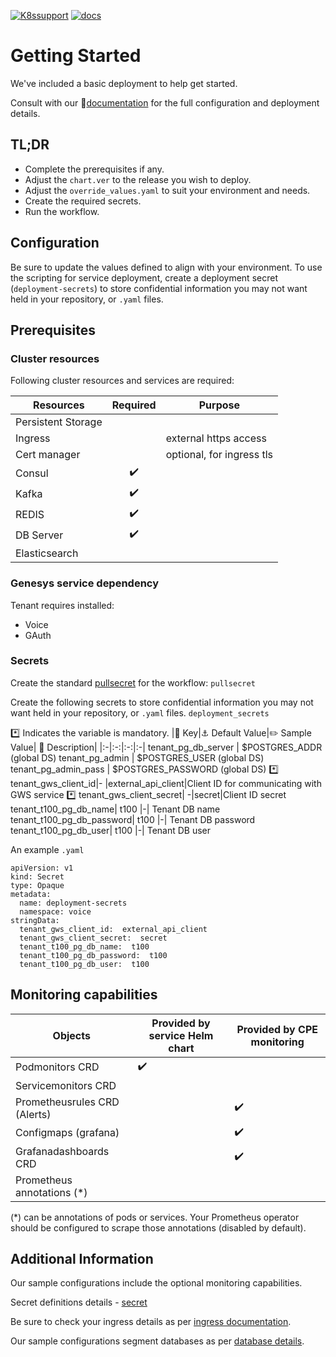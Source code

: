 [![K8ssupport](https://badgen.net/badge/supported%20K8s%20release/1.22/cyan)](https://all.docs.genesys.com/ReleaseNotes/Current/GenesysEngage-cloud/PrivateEdition)
[![docs](https://badgen.net/badge/Genesys%20Documentation/Tenant/orange)](https://all.docs.genesys.com/PrivateEdition/Current/TenantPEGuide)

# Getting Started
We've included a basic deployment to help get started.

Consult with our :book:[documentation](https://all.docs.genesys.com/PrivateEdition/Current/TenantPEGuide) for the full configuration and deployment details.

## TL;DR
- Complete the prerequisites if any.
- Adjust the `chart.ver` to the release you wish to deploy.
- Adjust the `override_values.yaml` to suit your environment and needs.
- Create the required secrets.
- Run the workflow.

## Configuration

Be sure to update the values defined to align with your environment.
To use the scripting for service deployment, create a deployment secret (`deployment-secrets`) to store confidential information you may not want held in your repository, or `.yaml` files. 

## Prerequisites
### Cluster resources

Following cluster resources and services are required:

Resources | Required | Purpose
|-|:-:|-|
Persistent Storage | | 
Ingress |  | external https access
Cert manager |  | optional, for ingress tls
Consul | :heavy_check_mark: |
Kafka | :heavy_check_mark: |
REDIS | :heavy_check_mark: |
DB Server | :heavy_check_mark: |
Elasticsearch |  |


### Genesys service dependency
Tenant requires installed:
- Voice
- GAuth

### Secrets 
Create the standard [pullsecret](/doc/secrets.md/#pull) for the workflow: 
`pullsecret`

Create the following secrets to store confidential information you may not want held in your repository, or `.yaml` files. 
`deployment_secrets`

:asterisk: Indicates the variable is mandatory.
|:key: Key|:anchor: Default Value|:pencil2: Sample Value| :book: Description|
|:-|:-:|:-:|:-|
tenant_pg_db_server | $POSTGRES_ADDR (global DS)
tenant_pg_admin  | $POSTGRES_USER (global DS)
tenant_pg_admin_pass | $POSTGRES_PASSWORD (global DS)
:asterisk: tenant_gws_client_id|- |external_api_client|Client ID for communicating with GWS service
:asterisk: tenant_gws_client_secret| -|secret|Client ID secret 
tenant_t100_pg_db_name|  t100 |-| Tenant DB name
tenant_t100_pg_db_password|  t100 |-| Tenant DB password
tenant_t100_pg_db_user|  t100 |-| Tenant DB user

An example `.yaml`
```
apiVersion: v1
kind: Secret
type: Opaque
metadata:
  name: deployment-secrets
  namespace: voice
stringData:
  tenant_gws_client_id:  external_api_client
  tenant_gws_client_secret:  secret
  tenant_t100_pg_db_name:  t100
  tenant_t100_pg_db_password:  t100
  tenant_t100_pg_db_user:  t100
```


## Monitoring capabilities

Objects | Provided by service Helm chart | Provided by CPE monitoring
|-|-|-|
Podmonitors CRD | :heavy_check_mark: | 
Servicemonitors CRD | | 
Prometheusrules CRD (Alerts) |  | :heavy_check_mark:
Configmaps (grafana) |  | :heavy_check_mark:
Grafanadashboards CRD | | :heavy_check_mark:
Prometheus annotations (*) | |

(*) can be annotations of pods or services. Your Prometheus operator should be configured to scrape those annotations (disabled by default).

## Additional Information

Our sample configurations include the optional monitoring capabilities. 

Secret definitions details - [secret](/doc/secrets.md)

Be sure to check your ingress details as per [ingress documentation](/doc/ingress.md).

Our sample configurations segment databases as per [database details](/doc/DATABASE.md).

